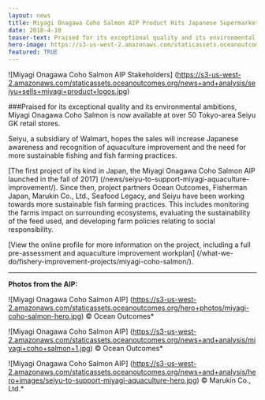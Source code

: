 ```yaml
---
layout: news
title: Miyagi Onagawa Coho Salmon AIP Product Hits Japanese Supermarkets
date: 2018-4-10
teaser-text: Praised for its exceptional quality and its environmental ambitions, Miyagi Onagawa Coho Salmon is now available at over 50 Tokyo-area Seiyu GK retail stores.
hero-image: https://s3-us-west-2.amazonaws.com/staticassets.oceanoutcomes.org/hero+photos/seiyu-sells-miyagi-product-hero.jpg
featured: TRUE
---
```

![Miyagi Onagawa Coho Salmon AIP Stakeholders]
(https://s3-us-west-2.amazonaws.com/staticassets.oceanoutcomes.org/news+and+analysis/seiyu+sells+miyagi+product+logos.jpg)

###Praised for its exceptional quality and its environmental ambitions, Miyagi Onagawa Coho Salmon is now available at over 50 Tokyo-area Seiyu GK retail stores.

Seiyu, a subsidiary of Walmart, hopes the sales will increase Japanese awareness and recognition of aquaculture improvement and the need for more sustainable fishing and fish farming practices.

[The first project of its kind in Japan, the Miyagi Onagawa Coho Salmon AIP launched in the fall of 2017] (/news/seiyu-to-support-miyagi-aquaculture-improvement/). Since then, project partners Ocean Outcomes, Fisherman Japan, Marukin Co., Ltd., Seafood Legacy, and Seiyu have been working towards more sustainable fish farming practices. This includes monitoring the farms impact on surrounding ecosystems, evaluating the sustainability of the feed used, and developing farm policies relating to social responsibility.

[View the online profile for more information on the project, including a full pre-assessment and aquaculture improvement workplan] (/what-we-do/fishery-improvement-projects/miyagi-coho-salmon/).

---

**Photos from the AIP:**

![Miyagi Onagawa Coho Salmon AIP]
(https://s3-us-west-2.amazonaws.com/staticassets.oceanoutcomes.org/hero+photos/miyagi-coho-salmon-hero.jpg)
© Ocean Outcomes*

![Miyagi Onagawa Coho Salmon AIP]
(https://s3-us-west-2.amazonaws.com/staticassets.oceanoutcomes.org/news+and+analysis/miyagi+coho+salmon+1.jpg)
© Ocean Outcomes*

![Miyagi Onagawa Coho Salmon AIP]
(https://s3-us-west-2.amazonaws.com/staticassets.oceanoutcomes.org/news+and+analysis/hero+images/seiyu-to-support-miyagi-aquaculture-hero.jpg)
© Marukin Co., Ltd.*
